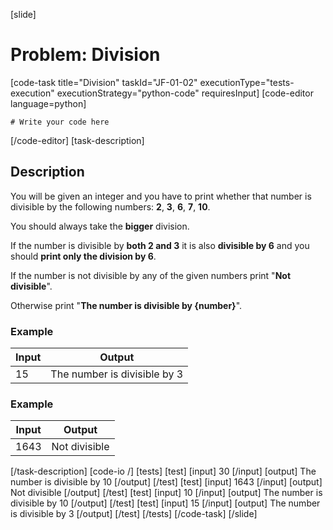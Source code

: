 [slide]
# Problem: Division
[code-task title="Division" taskId="JF-01-02" executionType="tests-execution" executionStrategy="python-code" requiresInput]
[code-editor language=python]
```
# Write your code here
```
[/code-editor]
[task-description]
## Description

You will be given an integer and you have to print whether that number is divisible by the following numbers: **2**, **3**, **6**, **7**, **10**. 

You should always take the **bigger** division. 

If the number is divisible by **both 2 and 3** it is also **divisible by 6** and you should **print only the division by 6**. 

If the number is not divisible by any of the given numbers print "**Not divisible**". 

Otherwise print "**The number is divisible by \{number\}**".

### Example
| **Input** | **Output** |
| --- | --- |
| 15 | The number is divisible by 3 |

### Example
| **Input** | **Output** |
| --- | --- |
| 1643 | Not divisible |

[/task-description]
[code-io /]
[tests]
[test]
[input]
30
[/input]
[output]
The number is divisible by 10
[/output]
[/test]
[test]
[input]
1643
[/input]
[output]
Not divisible
[/output]
[/test]
[test]
[input]
10
[/input]
[output]
The number is divisible by 10
[/output]
[/test]
[test]
[input]
15
[/input]
[output]
The number is divisible by 3
[/output]
[/test]
[/tests]
[/code-task]
[/slide]
